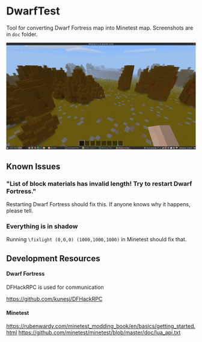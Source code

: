 # DwarfTest

Tool for converting Dwarf Fortress map into Minetest map. Screenshots are in `doc` folder.

![Preview](doc/screenshots/0002_textures_and_2x2x3_scale.png)

## Known Issues

### "List of block materials has invalid length! Try to restart Dwarf Fortress."

Restarting Dwarf Fortress should fix this. If anyone knows why it happens, please tell.

### Everything is in shadow

Running `\fixlight (0,0,0) (1000,1000,1000)` in Minetest should fix that.

## Development Resources

#### Dwarf Fortress

DFHackRPC is used for communication

https://github.com/kunesj/DFHackRPC

#### Minetest

https://rubenwardy.com/minetest_modding_book/en/basics/getting_started.html
https://github.com/minetest/minetest/blob/master/doc/lua_api.txt

